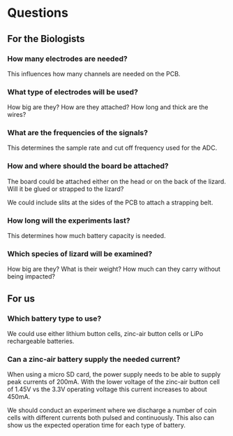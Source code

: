 # Questions

## For the Biologists

### How many electrodes are needed?

This influences how many channels are needed on the PCB.

### What type of electrodes will be used?

How big are they?
How are they attached?
How long and thick are the wires?

### What are the frequencies of the signals?

This determines the sample rate and cut off frequency used for the ADC.

### How and where should the board be attached?

The board could be attached either on the head or on the back of the lizard.
Will it be glued or strapped to the lizard?

We could include slits at the sides of the PCB to attach a strapping belt.

### How long will the experiments last?

This determines how much battery capacity is needed.

### Which species of lizard will be examined?

How big are they?
What is their weight?
How much can they carry without being impacted?

## For us

### Which battery type to use?

We could use either lithium button cells, zinc-air button cells or LiPo rechargeable batteries.

### Can a zinc-air battery supply the needed current?

When using a micro SD card, the power supply needs to be able to supply peak currents of 200mA.
With the lower voltage of the zinc-air button cell of 1.45V vs the 3.3V operating voltage this current increases to about 450mA.

We should conduct an experiment where we discharge a number of coin cells with different currents both pulsed and continuously.
This also can show us the expected operation time for each type of battery.
